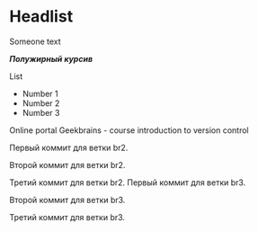 # Headlist

Someone text

***Полужирный курсив***

List

* Number 1
* Number 2
* Number 3

Online portal Geekbrains - course introduction to version control

Первый коммит для ветки br2.

Второй коммит для ветки br2.

Третий коммит для ветки br2.
Первый коммит для ветки br3.

Второй коммит для ветки br3.

Третий коммит для ветки br3.
